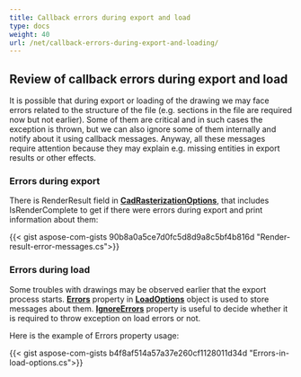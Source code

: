 ```yaml
---
title: Callback errors during export and load
type: docs
weight: 40
url: /net/callback-errors-during-export-and-loading/
---
```


## **Review of callback errors during export and load**

It is possible that during export or loading of the drawing we may face errors related to the structure of the file 
(e.g. sections in the file are required now but not earlier). 
Some of them are critical and in such cases the exception is thrown, but we can also ignore some of them internally and notify about it using callback messages.
Anyway, all these messages require attention because they may explain e.g. missing entities in export results or other effects.


### **Errors during export**

There is RenderResult field in [**CadRasterizationOptions**](https://reference.aspose.com/cad/net/aspose.cad.imageoptions/cadrasterizationoptions/),
that includes IsRenderComplete to get if there were errors during export and print information about them:

{{< gist aspose-com-gists 90b8a0a5ce7d0fc5d8d9a8c5bf4b816d "Render-result-error-messages.cs">}}

### **Errors during load**

Some troubles with drawings may be observed earlier that the export process starts. 
[**Errors**](https://reference.aspose.com/cad/net/aspose.cad/loadoptions/errors/) property in
 [**LoadOptions**](https://reference.aspose.com/cad/net/aspose.cad/loadoptions/) object is used to store messages about them.
[**IgnoreErrors**](https://reference.aspose.com/cad/net/aspose.cad/loadoptions/ignoreerrors/) property is useful to decide whether 
it is required to throw exception on load errors or not. 

Here is the example of Errors property usage:

{{< gist aspose-com-gists b4f8af514a57a37e260cf1128011d34d "Errors-in-load-options.cs">}}

